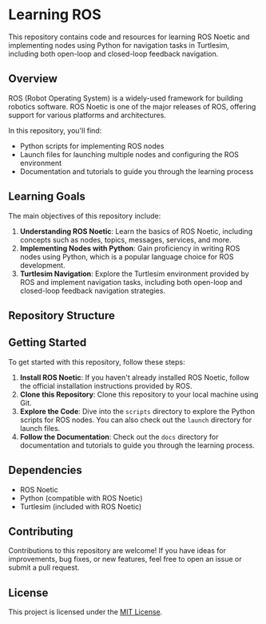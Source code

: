 # Learning ROS 

This repository contains code and resources for learning ROS Noetic and implementing nodes using Python for navigation tasks in Turtlesim, including both open-loop and closed-loop feedback navigation.

## Overview

ROS (Robot Operating System) is a widely-used framework for building robotics software. ROS Noetic is one of the major releases of ROS, offering support for various platforms and architectures.

In this repository, you'll find:

- Python scripts for implementing ROS nodes
- Launch files for launching multiple nodes and configuring the ROS environment
- Documentation and tutorials to guide you through the learning process

## Learning Goals

The main objectives of this repository include:

1. **Understanding ROS Noetic**: Learn the basics of ROS Noetic, including concepts such as nodes, topics, messages, services, and more.
2. **Implementing Nodes with Python**: Gain proficiency in writing ROS nodes using Python, which is a popular language choice for ROS development.
3. **Turtlesim Navigation**: Explore the Turtlesim environment provided by ROS and implement navigation tasks, including both open-loop and closed-loop feedback navigation strategies.

## Repository Structure


## Getting Started

To get started with this repository, follow these steps:

1. **Install ROS Noetic**: If you haven't already installed ROS Noetic, follow the official installation instructions provided by ROS.
2. **Clone this Repository**: Clone this repository to your local machine using Git.
3. **Explore the Code**: Dive into the `scripts` directory to explore the Python scripts for ROS nodes. You can also check out the `launch` directory for launch files.
4. **Follow the Documentation**: Check out the `docs` directory for documentation and tutorials to guide you through the learning process.

## Dependencies

- ROS Noetic
- Python (compatible with ROS Noetic)
- Turtlesim (included with ROS Noetic)

## Contributing

Contributions to this repository are welcome! If you have ideas for improvements, bug fixes, or new features, feel free to open an issue or submit a pull request.

## License

This project is licensed under the [MIT License](LICENSE).
